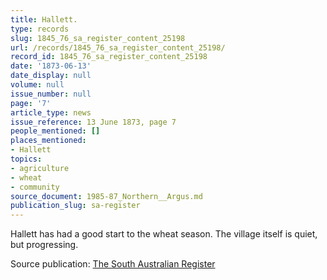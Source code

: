 ```yaml
---
title: Hallett.
type: records
slug: 1845_76_sa_register_content_25198
url: /records/1845_76_sa_register_content_25198/
record_id: 1845_76_sa_register_content_25198
date: '1873-06-13'
date_display: null
volume: null
issue_number: null
page: '7'
article_type: news
issue_reference: 13 June 1873, page 7
people_mentioned: []
places_mentioned:
- Hallett
topics:
- agriculture
- wheat
- community
source_document: 1985-87_Northern__Argus.md
publication_slug: sa-register
---
```


Hallett has had a good start to the wheat season.  The village itself is quiet, but progressing.

Source publication: [The South Australian Register](/publications/sa-register/)
